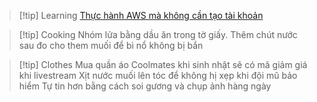 > [!tip] Learning
> [Thực hành AWS mà không cần tạo tài khoản](https://devopsvn.tech/aws-practice/thuc-hanh-aws-ma-khong-can-tao-tai-khoan)

> [!tip] Cooking
> Nhóm lửa bằng dầu ăn trong tờ giấy.
> Thêm chút nước sau đo cho them muối để bì nổ không bị bắn

> [!tip] Clothes
> Mua quần áo Coolmates khi sinh nhật sẽ có mã giảm giá khi livestream
> Xịt nước muối lên tóc để không hị xẹp khi đội mũ bảo hiểm
> Tự tin hơn bằng cách soi gương và chụp ảnh hàng ngày

